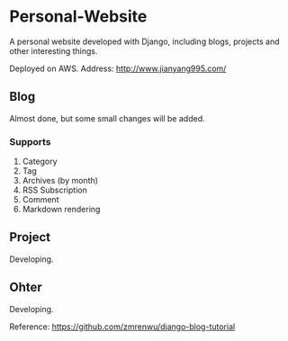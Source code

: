 # Personal-Website
A personal website developed with Django, including blogs, projects and other interesting things.

Deployed on AWS. Address: http://www.jianyang995.com/

## Blog
Almost done, but some small changes will be added. 
### Supports
1. Category
2. Tag
3. Archives (by month)
4. RSS Subscription
5. Comment
6. Markdown rendering

## Project
Developing.

## Ohter
Developing.

Reference: https://github.com/zmrenwu/django-blog-tutorial

